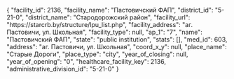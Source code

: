 {
    "facility_id": 2136,
    "facility_name": "Пастовичский ФАП",
    "district_id": "5-21-0",
    "district_name": "Стародорожский район",
    "facility_url": "https:\/\/starcrb.by\/structure\/lpu_list.php",
    "facility_address": "аг. Пастовичи, ул. Школьная",
    "facility_type": null,
    "ap_1": "7",
    "name": "Пастовичский ФАП",
    "state": "public institution",
    "stats": [],
    "med_id": 603,
    "address": "аг. Пастовичи, ул. Школьная",
    "coord_x_y": null,
    "place_name": "Старые Дороги",
    "place_type": "city",
    "year_of_closing": null,
    "year_of_opening": "0",
    "healthcare_facility_key": 2136,
    "administrative_division_id": "5-21-0"
}